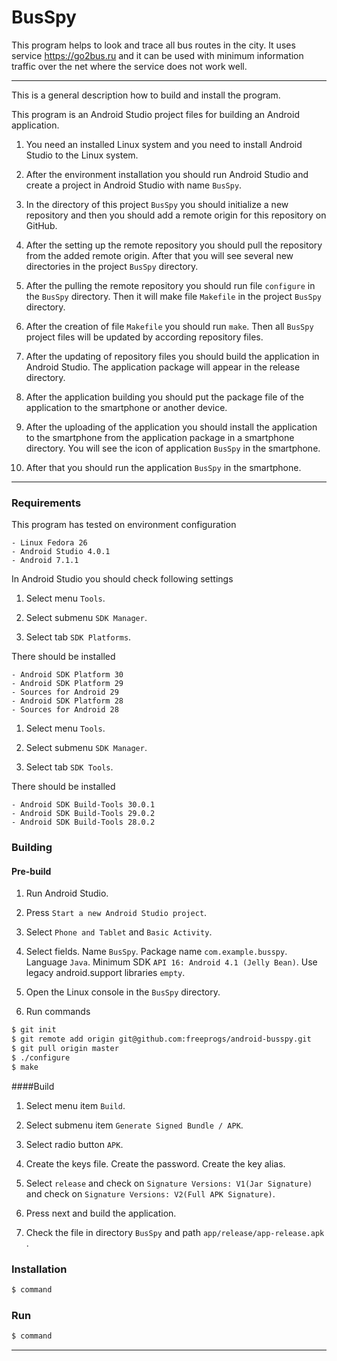 
# BusSpy

This program helps to look and trace all bus routes in the city. It
uses service https://go2bus.ru and it can be used with minimum
information traffic over the net where the service does not work well.

---

This is a general description how to build and install the program.

This program is an Android Studio project files for building an
Android application.

1. You need an installed Linux system and you need to install Android
Studio to the Linux system.

2. After the environment installation you should run Android Studio
and create a project in Android Studio with name `BusSpy`.

3. In the directory of this project `BusSpy` you should initialize a
new repository and then you should add a remote origin for this
repository on GitHub.

4. After the setting up the remote repository you should pull the
repository from the added remote origin. After that you will see
several new directories in the project `BusSpy` directory.

5. After the pulling the remote repository you should run file
`configure` in the `BusSpy` directory. Then it will make file
`Makefile` in the project `BusSpy` directory.

6. After the creation of file `Makefile` you should run `make`. Then
all `BusSpy` project files will be updated by according repository
files.

7. After the updating of repository files you should build the
application in Android Studio. The application package will appear in
the release directory.

8. After the application building you should put the package file of
the application to the smartphone or another device.

9. After the uploading of the application you should install the
application to the smartphone from the application package in a
smartphone directory. You will see the icon of application `BusSpy` in
the smartphone.

10. After that you should run the application `BusSpy` in the
    smartphone.

---

### Requirements


This program has tested on environment configuration
```
- Linux Fedora 26
- Android Studio 4.0.1
- Android 7.1.1

```

In Android Studio you should check following settings

1. Select menu `Tools`.

2. Select submenu `SDK Manager`.

3. Select tab `SDK Platforms`.

There should be installed

```
- Android SDK Platform 30
- Android SDK Platform 29
- Sources for Android 29
- Android SDK Platform 28
- Sources for Android 28
```

1. Select menu `Tools`.

2. Select submenu `SDK Manager`.

3. Select tab `SDK Tools`.

There should be installed

```
- Android SDK Build-Tools 30.0.1
- Android SDK Build-Tools 29.0.2
- Android SDK Build-Tools 28.0.2
```

### Building

#### Pre-build

1. Run Android Studio.

2. Press `Start a new Android Studio project`.

3. Select `Phone and Tablet` and `Basic Activity`.

4. Select fields. Name `BusSpy`. Package name `com.example.busspy`. Language `Java`. Minimum SDK `API 16: Android 4.1 (Jelly Bean)`. Use legacy android.support libraries `empty`.

5. Open the Linux console in the `BusSpy` directory.

6. Run commands

```sh
$ git init
$ git remote add origin git@github.com:freeprogs/android-busspy.git
$ git pull origin master
$ ./configure
$ make
```

####Build

1. Select menu item `Build`.

2. Select submenu item `Generate Signed Bundle / APK`.

3. Select radio button `APK`.

4. Create the keys file. Create the password. Create the key alias.

5. Select `release` and check on `Signature Versions: V1(Jar Signature)` and check on `Signature Versions: V2(Full APK Signature)`.

6. Press next and build the application.

7. Check the file in directory `BusSpy` and path `app/release/app-release.apk` .


### Installation

```sh
$ command
```

### Run

```sh
$ command
```

---
